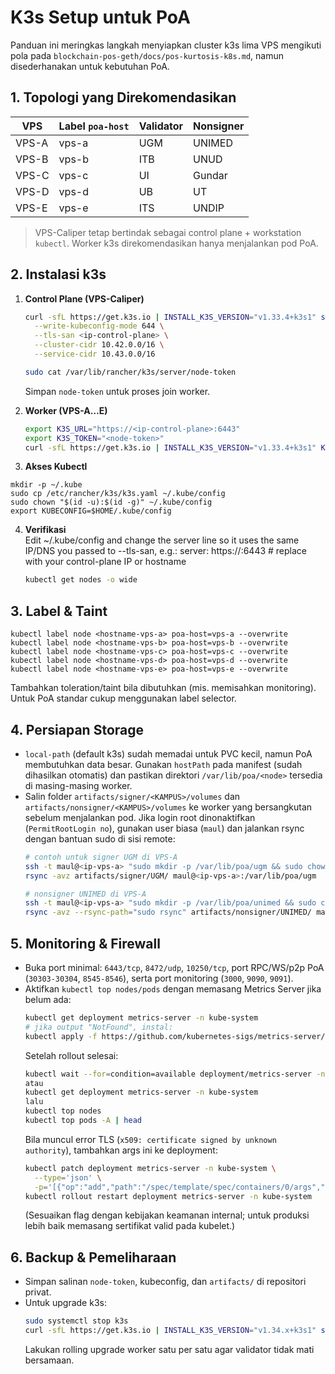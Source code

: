 # K3s Setup untuk PoA

Panduan ini meringkas langkah menyiapkan cluster k3s lima VPS mengikuti pola pada `blockchain-pos-geth/docs/pos-kurtosis-k8s.md`, namun disederhanakan untuk kebutuhan PoA.

## 1. Topologi yang Direkomendasikan

| VPS | Label `poa-host` | Validator | Nonsigner |
|-----|-----------------|-----------|-----------|
| VPS-A | vps-a | UGM | UNIMED |
| VPS-B | vps-b | ITB | UNUD |
| VPS-C | vps-c | UI | Gundar |
| VPS-D | vps-d | UB | UT |
| VPS-E | vps-e | ITS | UNDIP |

> VPS-Caliper tetap bertindak sebagai control plane + workstation `kubectl`. Worker k3s direkomendasikan hanya menjalankan pod PoA.

## 2. Instalasi k3s
1. **Control Plane (VPS-Caliper)**  
   ```bash
   curl -sfL https://get.k3s.io | INSTALL_K3S_VERSION="v1.33.4+k3s1" sh -s - \
     --write-kubeconfig-mode 644 \
     --tls-san <ip-control-plane> \
     --cluster-cidr 10.42.0.0/16 \
     --service-cidr 10.43.0.0/16

   sudo cat /var/lib/rancher/k3s/server/node-token
   ```
   Simpan `node-token` untuk proses join worker.

2. **Worker (VPS-A…E)**  
   ```bash
   export K3S_URL="https://<ip-control-plane>:6443"
   export K3S_TOKEN="<node-token>"
   curl -sfL https://get.k3s.io | INSTALL_K3S_VERSION="v1.33.4+k3s1" K3S_URL=$K3S_URL K3S_TOKEN=$K3S_TOKEN sh -
   ```
3. **Akses Kubectl**
  ```
  mkdir -p ~/.kube
  sudo cp /etc/rancher/k3s/k3s.yaml ~/.kube/config
  sudo chown "$(id -u):$(id -g)" ~/.kube/config
  export KUBECONFIG=$HOME/.kube/config
  ```

4. **Verifikasi**  
   Edit ~/.kube/config and change the server line so it uses the same IP/DNS you passed to --tls-san, e.g.:
    server: https://<ip-control-plane>:6443    # replace with your control-plane IP or hostname
   ```bash
   kubectl get nodes -o wide
   ```

## 3. Label & Taint
```
kubectl label node <hostname-vps-a> poa-host=vps-a --overwrite
kubectl label node <hostname-vps-b> poa-host=vps-b --overwrite
kubectl label node <hostname-vps-c> poa-host=vps-c --overwrite
kubectl label node <hostname-vps-d> poa-host=vps-d --overwrite
kubectl label node <hostname-vps-e> poa-host=vps-e --overwrite
```

Tambahkan toleration/taint bila dibutuhkan (mis. memisahkan monitoring). Untuk PoA standar cukup menggunakan label selector.

## 4. Persiapan Storage
- `local-path` (default k3s) sudah memadai untuk PVC kecil, namun PoA membutuhkan data besar. Gunakan `hostPath` pada manifest (sudah dihasilkan otomatis) dan pastikan direktori `/var/lib/poa/<node>` tersedia di masing-masing worker.
- Salin folder `artifacts/signer/<KAMPUS>/volumes` dan `artifacts/nonsigner/<KAMPUS>/volumes` ke worker yang bersangkutan sebelum menjalankan pod. Jika login root dinonaktifkan (`PermitRootLogin no`), gunakan user biasa (`maul`) dan jalankan rsync dengan bantuan sudo di sisi remote:
  ```bash
  # contoh untuk signer UGM di VPS-A
  ssh -t maul@<ip-vps-a> "sudo mkdir -p /var/lib/poa/ugm && sudo chown maul:maul /var/lib/poa/ugm"
  rsync -avz artifacts/signer/UGM/ maul@<ip-vps-a>:/var/lib/poa/ugm

  # nonsigner UNIMED di VPS-A
  ssh -t maul@<ip-vps-a> "sudo mkdir -p /var/lib/poa/unimed && sudo chown maul:maul /var/lib/poa/unimed"
  rsync -avz --rsync-path="sudo rsync" artifacts/nonsigner/UNIMED/ maul@<ip-vps-a>:/var/lib/poa/unimed
  ```

## 5. Monitoring & Firewall
- Buka port minimal: `6443/tcp`, `8472/udp`, `10250/tcp`, port RPC/WS/p2p PoA (`30303-30304`, `8545-8546`), serta port monitoring (`3000`, `9090`, `9091`).
- Aktifkan `kubectl top nodes/pods` dengan memasang Metrics Server jika belum ada:
  ```bash
  kubectl get deployment metrics-server -n kube-system
  # jika output "NotFound", instal:
  kubectl apply -f https://github.com/kubernetes-sigs/metrics-server/releases/latest/download/high-availability.yaml
  ```
  Setelah rollout selesai:
  ```bash
  kubectl wait --for=condition=available deployment/metrics-server -n kube-system --timeout=120s
  atau
  kubectl get deployment metrics-server -n kube-system
  lalu
  kubectl top nodes
  kubectl top pods -A | head
  ```
  Bila muncul error TLS (`x509: certificate signed by unknown authority`), tambahkan args ini ke deployment:
  ```bash
  kubectl patch deployment metrics-server -n kube-system \
    --type='json' \
    -p='[{"op":"add","path":"/spec/template/spec/containers/0/args","value":["--kubelet-insecure-tls","--kubelet-preferred-address-types=InternalIP,Hostname,ExternalIP"]}]'
  kubectl rollout restart deployment metrics-server -n kube-system
  ```
  (Sesuaikan flag dengan kebijakan keamanan internal; untuk produksi lebih baik memasang sertifikat valid pada kubelet.)

## 6. Backup & Pemeliharaan
- Simpan salinan `node-token`, kubeconfig, dan `artifacts/` di repositori privat.
- Untuk upgrade k3s:
  ```bash
  sudo systemctl stop k3s
  curl -sfL https://get.k3s.io | INSTALL_K3S_VERSION="v1.34.x+k3s1" sh -
  ```
  Lakukan rolling upgrade worker satu per satu agar validator tidak mati bersamaan.
